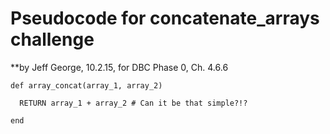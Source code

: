 # Pseudocode for concatenate_arrays challenge
**by Jeff George, 10.2.15, for DBC Phase 0, Ch. 4.6.6

```
def array_concat(array_1, array_2)

  RETURN array_1 + array_2 # Can it be that simple?!?

end
```